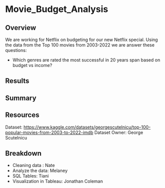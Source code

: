# Movie_Budget_Analysis

## Overview
We are working for Netflix on budgeting for our new Netflix special. Using the data from the Top 100 movies from 2003-2022 we are answer these questions:
 - Which genres are rated the most successful in 20 years span based on budget vs income?

## Results

## Summary


## Resources
Dataset: https://www.kaggle.com/datasets/georgescutelnicu/top-100-popular-movies-from-2003-to-2022-imdb
Dataset Owner: George Scutelnicu

## Breakdown
- Cleaning data : Nate
- Analyze the data: Melaney
- SQL Tables: Tiani
- Visualization in Tableau: Jonathan Coleman
